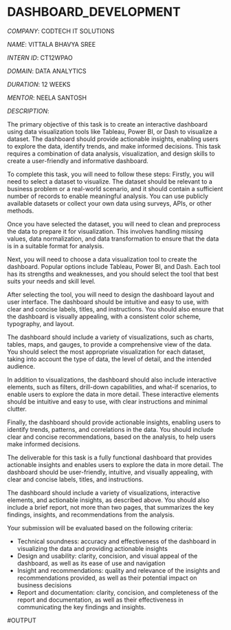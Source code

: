 # DASHBOARD_DEVELOPMENT

*COMPANY*: CODTECH IT SOLUTIONS

*NAME*: VITTALA BHAVYA SREE

*INTERN ID*: CT12WPAO

*DOMAIN*: DATA ANALYTICS

*DURATION*: 12 WEEKS

*MENTOR*: NEELA SANTOSH

*DESCRIPTION*:

The primary objective of this task is to create an interactive dashboard using data visualization tools like Tableau, Power BI, or Dash to visualize a dataset. The dashboard should provide actionable insights, enabling users to explore the data, identify trends, and make informed decisions. This task requires a combination of data analysis, visualization, and design skills to create a user-friendly and informative dashboard.

To complete this task, you will need to follow these steps:
Firstly, you will need to select a dataset to visualize. The dataset should be relevant to a business problem or a real-world scenario, and it should contain a sufficient number of records to enable meaningful analysis. You can use publicly available datasets or collect your own data using surveys, APIs, or other methods.

Once you have selected the dataset, you will need to clean and preprocess the data to prepare it for visualization. This involves handling missing values, data normalization, and data transformation to ensure that the data is in a suitable format for analysis.

Next, you will need to choose a data visualization tool to create the dashboard. Popular options include Tableau, Power BI, and Dash. Each tool has its strengths and weaknesses, and you should select the tool that best suits your needs and skill level.

After selecting the tool, you will need to design the dashboard layout and user interface. The dashboard should be intuitive and easy to use, with clear and concise labels, titles, and instructions. You should also ensure that the dashboard is visually appealing, with a consistent color scheme, typography, and layout.

The dashboard should include a variety of visualizations, such as charts, tables, maps, and gauges, to provide a comprehensive view of the data. You should select the most appropriate visualization for each dataset, taking into account the type of data, the level of detail, and the intended audience.

In addition to visualizations, the dashboard should also include interactive elements, such as filters, drill-down capabilities, and what-if scenarios, to enable users to explore the data in more detail. These interactive elements should be intuitive and easy to use, with clear instructions and minimal clutter.

Finally, the dashboard should provide actionable insights, enabling users to identify trends, patterns, and correlations in the data. You should include clear and concise recommendations, based on the analysis, to help users make informed decisions.

The deliverable for this task is a fully functional dashboard that provides actionable insights and enables users to explore the data in more detail. The dashboard should be user-friendly, intuitive, and visually appealing, with clear and concise labels, titles, and instructions.

The dashboard should include a variety of visualizations, interactive elements, and actionable insights, as described above. You should also include a brief report, not more than two pages, that summarizes the key findings, insights, and recommendations from the analysis.

Your submission will be evaluated based on the following criteria:
- Technical soundness: accuracy and effectiveness of the dashboard in visualizing the data and providing actionable insights
- Design and usability: clarity, concision, and visual appeal of the dashboard, as well as its ease of use and navigation
- Insight and recommendations: quality and relevance of the insights and recommendations provided, as well as their potential impact on business decisions
- Report and documentation: clarity, concision, and completeness of the report and documentation, as well as their effectiveness in communicating the key findings and insights.

#OUTPUT
